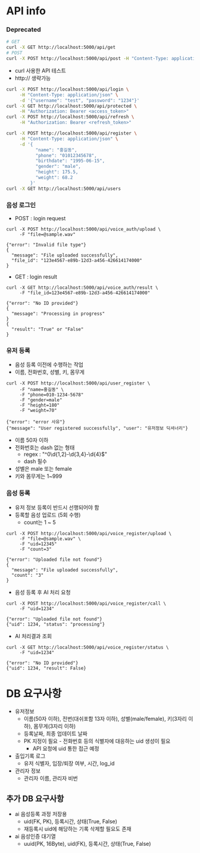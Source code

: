 # API info

### Deprecated
```bash
# GET
curl -X GET http://localhost:5000/api/get
# POST
curl -X POST http://localhost:5000/api/post -H "Content-Type: application/json" -d '{"username": "test", "password": "1234"}'
```
* curl 사용한 API 테스트
* http:// 생략가능

```bash
curl -X POST http://localhost:5000/api/login \
     -H "Content-Type: application/json" \
     -d '{"username": "test", "password": "1234"}'
curl -X GET http://localhost:5000/api/protected \
     -H "Authorization: Bearer <access_token>"
curl -X POST http://localhost:5000/api/refresh \
     -H "Authorization: Bearer <refresh_token>"
```

```bash
curl -X POST http://localhost:5000/api/register \
     -H "Content-Type: application/json" \
     -d '{
           "name": "홍길동",
           "phone": "01012345678",
           "birthdate": "1995-06-15",
           "gender": "male",
           "height": 175.5,
           "weight": 68.2
         }'
curl -X GET http://localhost:5000/api/users
```

### 음성 로그인
* POST : login request
```
curl -X POST http://localhost:5000/api/voice_auth/upload \
     -F "file=@sample.wav"

{"error": "Invalid file type"}
{
  "message": "File uploaded successfully",
  "file_id": "123e4567-e89b-12d3-a456-426614174000"
}
```
* GET : login result
```
curl -X GET http://localhost:5000/api/voice_auth/result \
     -F "file_id=123e4567-e89b-12d3-a456-426614174000"

{"error": "No ID provided"}
{
  "message": "Processing in progress"
}
{
  "result": "True" or "False"
}
```

### 유저 등록
* 음성 등록 이전에 수행하는 작업
* 이름, 전화번호, 성별, 키, 몸무게
```
curl -X POST http://localhost:5000/api/user_register \
     -F "name=홍길동" \
     -F "phone=010-1234-5678"
     -F "gender=male"
     -F "height=180"
     -F "weight=70"

{"error": "error 사유"}
{"message": "User registered successfully", "user": "유저정보 딕셔너리"}
```
* 이름 50자 이하
* 전화번호는 dash 없는 형태
     * regex : "^0\d{1,2}-\d{3,4}-\d{4}$"
     * dash 필수
* 성별은 male 또는 female
* 키와 몸무게는 1~999

### 음성 등록
* 유저 정보 등록이 반드시 선행되어야 함
* 등록할 음성 업로드 (5회 수행)
     * count는 1 ~ 5
```
curl -X POST http://localhost:5000/api/voice_register/upload \
     -F "file=@sample.wav" \
     -F "uid=12345"
     -F "count=3"

{"error": "Uploaded file not found"}
{
  "message": "File uploaded successfully",
  "count": "3"
}

```

* 음성 등록 후 AI 처리 요청
```
curl -X POST http://localhost:5000/api/voice_register/call \
     -F "uid=1234"

{"error": "Uploaded file not found"}
{"uid": 1234, "status": "processing"}
```
* AI 처리결과 조회
```
curl -X GET http://localhost:5000/api/voice_register/status \
     -F "uid=1234"

{"error": "No ID provided"}
{"uid": 1234, "result": False}
```

# DB 요구사항
* 유저정보
     * 이름(50자 이하), 전번(대쉬포함 13자 이하), 성별(male/female), 키(3자리 이하), 몸무게(3자리 이하)
     * 등록날짜, 최종 업데이트 날짜
     * PK 지정이 필요 - 전화번호 등의 식별자에 대응하는 uid 생성이 필요
          * API 요청에 uid 통한 접근 예정
* 출입기록 로그
     * 유저 식별자, 입장/퇴장 여부, 시간, log_id
* 관리자 정보
     * 관리자 이름, 관리자 비번

## 추가 DB 요구사항
* ai 음성등록 과정 저장용
     * uid(FK, PK), 등록시간, 상태(True, False)
     * 재등록시 uid에 해당하는 기록 삭제할 필요도 존재
* ai 음성인증 대기열
     * uuid(PK, 16Byte), uid(FK), 등록시간, 상태(True, False)